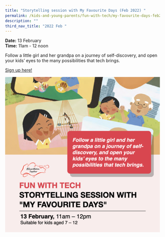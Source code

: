 ```yaml
---
title: "Storytelling session with My Favourite Days (Feb 2022) "
permalink: /kids-and-young-parents/fun-with-tech/my-favourite-days-feb2022
description: ""
third_nav_title: "2022 Feb "
---
```







**Date:** 13 February
<br> **Time:** 11am - 12 noon

Follow a little girl and her grandpa on a journey of self-discovery, and open your kids’ eyes to the many possibilities that tech brings. 

[Sign up here! ](https://go.gov.sg/kypstorytelling-feb22)<br> 

![Kids Storytelling Session](/images/KidsStorytelling.png)